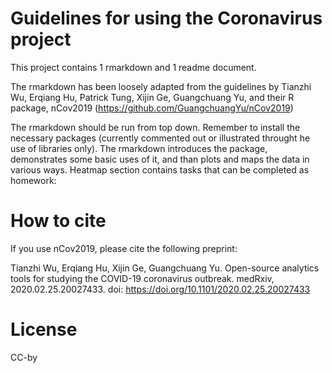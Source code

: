 # Guidelines for using the Coronavirus project

This project contains 1 rmarkdown and 1 readme document. 

The rmarkdown has been loosely adapted from the guidelines by Tianzhi Wu, Erqiang Hu, Patrick Tung, Xijin Ge, Guangchuang Yu, and their R package, nCov2019 (https://github.com/GuangchuangYu/nCov2019)

The rmarkdown should be run from top down. Remember to install the necessary packages (currently commented out or illustrated throught he use of libraries only).  The rmarkdown introduces the package, demonstrates some basic uses of it, and than plots and maps the data in various ways. 
Heatmap section contains tasks that can be completed as homework:

# How to cite
If you use nCov2019, please cite the following preprint:

Tianzhi Wu, Erqiang Hu, Xijin Ge, Guangchuang Yu. Open-source analytics tools for studying the COVID-19 coronavirus outbreak. medRxiv, 2020.02.25.20027433. doi: https://doi.org/10.1101/2020.02.25.20027433

# License
CC-by
